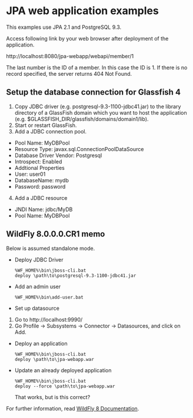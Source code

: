 JPA web application examples
============
This examples use JPA 2.1 and PostgreSQL 9.3.

Access following link by your web browser after deployment of the application.

http://localhost:8080/jpa-webapp/webapi/member/1

The last number is the ID of a member. In this case the ID is 1. If there is no record specified, the server returns 404 Not Found.

## Setup the database connection for Glassfish 4
 1. Copy JDBC driver (e.g. postgresql-9.3-1100-jdbc41.jar) to the library directory of a GlassFish domain which you want to host the application (e.g. $GLASSFISH_DIR/glassfish/domains/domain1/lib).
 2. Start or restart GlassFish.
 3. Add a JDBC connection pool.
  * Pool Name: MyDBPool
  * Resource Type: javax.sql.ConnectionPoolDataSource
  * Database Driver Vendor: Postgresql
  * Introspect: Enabled
  * Addtional Properties
   * User: user01
   * DatabaseName: mydb
   * Password: password
 4. Add a JDBC resource
  * JNDI Name: jdbc/MyDB
  * Pool Name: MyDBPool

## WildFly 8.0.0.0.CR1 memo
Below is assumed standalone mode.

 * Deploy JDBC Driver<br>
   <pre><code>%WF_HOME%\bin\jboss-cli.bat
   deploy \path\to\postgresql-9.3-1100-jdbc41.jar</code></pre>
 * Add an admin user<br>
   <pre><code>%WF_HOME%\bin\add-user.bat</code></pre>
 * Set up datasource
  1. Go to http://localhost:9990/
  2. Go Profile -> Subsystems -> Connector -> Datasources, and click on Add.
 * Deploy an application<br>
   <pre><code>%WF_HOME%\bin\jboss-cli.bat
   deploy \path\to\jpa-webapp.war</code></pre>
 * Update an already deployed application<br>
   <pre><code>%WF_HOME%\bin\jboss-cli.bat
   deploy --force \path\to\jpa-webapp.war</code></pre>
   That works, but is this correct?

For further information, read [WildFly 8 Documentation](https://docs.jboss.org/author/display/WFLY8/Documentation).
